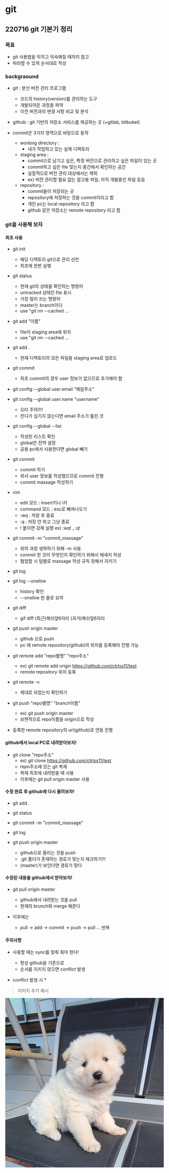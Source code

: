 # git 
## 220716 git 기본기 정리
### 목표
* git 사용법을 익히고 익숙해질 때까지 참고
* 따라할 수 있게 순서대로 작성


### backgraound
* git : 분산 버전 관리 프로그램
  * 코드의 history(version)를 관리하는 도구
  * 개발되어온 과정을 파악
  * 이전 버전과의 변경 사항 비교 및 분석

* github : git 기반의 저장소 서비스를 제공하는 곳 (+gitlab, bitbuket)

* commit은 3가지 영역으로 바탕으로 동작
  * working directory : 
    * 내가 작업하고 있는 실제 디렉토리
  * staging area : 
    * commit으로 남기고 싶은, 특정 버전으로 관리하고 싶은 파일이 있는 곳
    * commit하고 싶은 file 맞는지 중간에서 확인하는 공간
    * 실질적으로 버전 관리 대상에서는 제외
    * ex) 버전 관리할 필요 없는 참고용 파일, 아직 개발중인 파일 등등
  * repository : 
    * commit들이 저장되는 곳
    * repository에 저장하는 것을 commit이라고 함
    * 개인 pc는 local repository 라고 함
    * github 같은 저장소는 remote repository 라고 함


### git을 사용해 보자
#### 최초 사용
* git init
  * 해당 디렉토리 git으로 관리 선언
  * 최초에 한번 실행

* git status
  * 현재 git의 상태를 확인하는 명령어
  * untracked 상태인 file 표시
  * 가장 많이 쓰는 명령어
  * master는 branch이다
  * use "git rm --cached ...

* git add "이름"
    * file이 staging area에 위치
    * use "git rm --cached ...

* git add .
  * 현재 디렉토리의 모든 파일을 staging area로 업로드

* git commit
  * 최초 commit의 경우 user 정보가 없으므로 추가해야 함

* git config --global user.email "메일주소"
* git config --global user.name "username"
  * 오타 주의!!!!
  * 잔디가 심기지 않는다면 email 주소가 틀린 것

* git config --global --list
  * 작성된 리스트 확인
  * global은 전역 설정
  * 공용 pc에서 사용한다면 global 빼기

* git commit
  * commit 하기
  * 위서 user 정보를 작성했으므로 commit 진행
  * commit massage 작성하기

* vim
  * edit 모드 : insert키나 i키
  * command 모드 : esc로 빠져나오기
  * :wq  : 저장 후 종료
  * :q   : 저장 안 하고 그냥 종료
  * ! 붙이면 강제 실행 ex) :wq! , :q!

* git commit -m "commit_massage"
  * 위의 과정 생략하기 위해 -m 사용
  * commit 한 것이 무엇인지 확인하기 위해서 메세지 작성
  * 협업할 시 팀별로 massage 작성 규칙 정해서 지키기

* git log
* git log --oneline
  * history 확인
  * --oneline 한 줄로 요약

* git diff
  * gif diff (최근)해쉬앞6자리 (과거)해쉬앞6자리

* git push origin master
  * github 으로 push
  * pc 에 remote repository(github)의 위치를 등록해야 진행 가능

* git remote add "repo별명" "repo주소"
  * ex) git remote add origin https://github.com/ctrlss11/test
  * remote repository 위치 등록

* git remote -v
  * 제대로 되었는지 확인하기

* git push "repo별명" "branch이름"
  * ex) git push origin master
  * 보편적으로 repo이름을 origin으로 작성

* 등록한 remote repository의 url(github)로 연동 진행


#### github에서 local PC로 내려받아보자!
* git clone "repo주소"
  * ex) git clone https://github.com/ctrlss11/test
  * repo주소에 있는 git 복제
  * 복제 최초에 내려받을 때 사용
  * 이후에는 git pull origin master 사용

#### 수정 완료 후 github에 다시 올려보자!
* git add .
* git status
* git commit -m "commit_massage"
* git log

* git push origin master
  * github으로 올리는 것을 push
  * .git 폴더가 존재하는 경로가 맞는지 체크하기!!!
  * (master)가 보인다면 경로가 맞다


#### 수정된 내용을 github에서 받아보자!
* git pull origin master
  * github에서 내려받는 것을 pull
  * 현재의 brunch와 merge 해준다

* 이후에는
  * pull $\rightarrow$ add $\rightarrow$ commit $\rightarrow$ push $\rightarrow$ pull ... 반복

#### 주의사항
* 사용할 때는 sync를 맞춰 줘야 한다!
  * 항상 github을 기준으로
  * 순서를 지키지 않으면 conflict 발생

* conflict 발생 시
  * 

>이미지 추가 예시

![그림!](./img/%EC%8B%9C%EA%B3%A0%EB%A5%B4%EC%9E%90%EB%B8%8C%EC%A2%85.jpg)